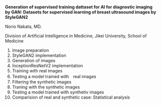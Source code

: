 **Generation of supervised training dattaset for AI for diagnostic imaging by GAN: Datasets for supervised learning of breast ultrasound images by StyleGAN2**

Norio Nakata, MD.

Division of Artificial Intelligence in Medicine, Jikei University, School of Medicine

1. Image preparation
2. StyleGAN2 implementation
3. Generation of images
4. InceptionResNetV2 implementation
5. Training with real images
6. Testing a model trained with　real images
7. Filtering the synthetic images
8. Traning with the synthetic images
9. Testing a model trained with synthetiv images
10. Comparision of real and synthetic case: Statistical analysis
